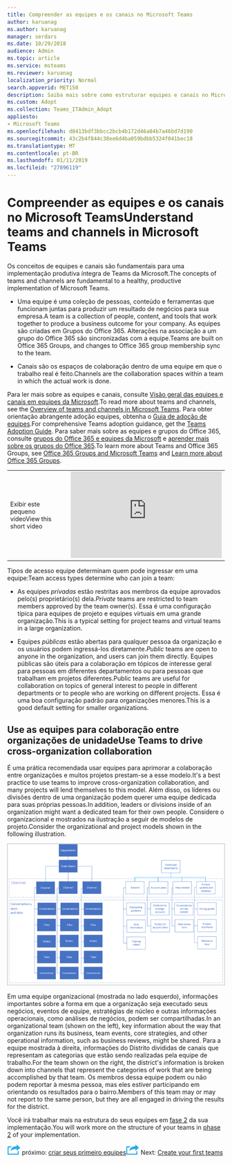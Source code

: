 ```yaml
---
title: Compreender as equipes e os canais no Microsoft Teams
author: karuanag
ms.author: karuanag
manager: serdars
ms.date: 10/29/2018
audience: Admin
ms.topic: article
ms.service: msteams
ms.reviewer: karuanag
localization_priority: Normal
search.appverid: MET150
description: Saiba mais sobre como estruturar equipes e canais no Microsoft Teams.
ms.custom: Adopt
ms.collection: Teams_ITAdmin_Adopt
appliesto:
- Microsoft Teams
ms.openlocfilehash: d8413bdf3bbcc2bcb4b172d46a84b7a46bd7d190
ms.sourcegitcommit: 43c2b4f844c38ee6d4ba059bdbb5324f041bec18
ms.translationtype: MT
ms.contentlocale: pt-BR
ms.lasthandoff: 01/11/2019
ms.locfileid: "27896119"
---
```

# <a name="understand-teams-and-channels-in-microsoft-teams"></a><span data-ttu-id="a92df-103">Compreender as equipes e os canais no Microsoft Teams</span><span class="sxs-lookup"><span data-stu-id="a92df-103">Understand teams and channels in Microsoft Teams</span></span>

<span data-ttu-id="a92df-104">Os conceitos de equipes e canais são fundamentais para uma implementação produtiva íntegra de Teams da Microsoft.</span><span class="sxs-lookup"><span data-stu-id="a92df-104">The concepts of teams and channels are fundamental to a healthy, productive implementation of Microsoft Teams.</span></span> 

- <span data-ttu-id="a92df-105">Uma equipe é uma coleção de pessoas, conteúdo e ferramentas que funcionam juntas para produzir um resultado de negócios para sua empresa.</span><span class="sxs-lookup"><span data-stu-id="a92df-105">A team is a collection of people, content, and tools that work together to produce a business outcome for your company.</span></span> <span data-ttu-id="a92df-106">As equipes são criadas em Grupos do Office 365. Alterações na associação a um grupo do Office 365 são sincronizadas com a equipe.</span><span class="sxs-lookup"><span data-stu-id="a92df-106">Teams are built on Office 365 Groups, and changes to Office 365 group membership sync to the team.</span></span> 

- <span data-ttu-id="a92df-107">Canais são os espaços de colaboração dentro de uma equipe em que o trabalho real é feito.</span><span class="sxs-lookup"><span data-stu-id="a92df-107">Channels are the collaboration spaces within a team in which the actual work is done.</span></span> 

<span data-ttu-id="a92df-108">Para ler mais sobre as equipes e canais, consulte [Visão geral das equipes e canais em equipes da Microsoft](teams-channels-overview.md).</span><span class="sxs-lookup"><span data-stu-id="a92df-108">To read more about teams and channels, see the [Overview of teams and channels in Microsoft Teams](teams-channels-overview.md).</span></span> <span data-ttu-id="a92df-109">Para obter orientação abrangente adoção equipes, obtenha o [Guia de adoção de equipes](https:aka.ms/teamstoolkit).</span><span class="sxs-lookup"><span data-stu-id="a92df-109">For comprehensive Teams adoption guidance, get the [Teams Adoption Guide](https:aka.ms/teamstoolkit).</span></span> <span data-ttu-id="a92df-110">Para saber mais sobre as equipes e grupos do Office 365, consulte [grupos do Office 365 e equipes da Microsoft](office-365-groups.md) e [aprender mais sobre os grupos do Office 365](https://support.office.com/article/Learn-about-Office-365-groups-b565caa1-5c40-40ef-9915-60fdb2d97fa2).</span><span class="sxs-lookup"><span data-stu-id="a92df-110">To learn more about Teams and Office 365 Groups, see [Office 365 Groups and Microsoft Teams](office-365-groups.md) and [Learn more about Office 365 Groups](https://support.office.com/article/Learn-about-Office-365-groups-b565caa1-5c40-40ef-9915-60fdb2d97fa2).</span></span>


|  |  |
|---------|---------|
| <span data-ttu-id="a92df-111">Exibir este pequeno vídeo</span><span class="sxs-lookup"><span data-stu-id="a92df-111">View this short video</span></span>   | <iframe width="350" height="200" src="https://www.youtube.com/embed/hjJWtoaRJeE" frameborder="0" allowfullscreen></iframe>   |



<span data-ttu-id="a92df-112">Tipos de acesso equipe determinam quem pode ingressar em uma equipe:</span><span class="sxs-lookup"><span data-stu-id="a92df-112">Team access types determine who can join a team:</span></span>

- <span data-ttu-id="a92df-113">As equipes *privadas* estão restritas aos membros da equipe aprovados pelo(s) proprietário(s) dela.</span><span class="sxs-lookup"><span data-stu-id="a92df-113">*Private* teams are restricted to team members approved by the team owner(s).</span></span> <span data-ttu-id="a92df-114">Essa é uma configuração típica para equipes de projeto e equipes virtuais em uma grande organização.</span><span class="sxs-lookup"><span data-stu-id="a92df-114">This is a typical setting for project teams and virtual teams in a large organization.</span></span>

- <span data-ttu-id="a92df-115">Equipes *públicas* estão abertas para qualquer pessoa da organização e os usuários podem ingressá-los diretamente.</span><span class="sxs-lookup"><span data-stu-id="a92df-115">*Public* teams are open to anyone in the organization, and users can join them directly.</span></span> <span data-ttu-id="a92df-116">Equipes públicas são úteis para a colaboração em tópicos de interesse geral para pessoas em diferentes departamentos ou para pessoas que trabalham em projetos diferentes.</span><span class="sxs-lookup"><span data-stu-id="a92df-116">Public teams are useful for collaboration on topics of general interest to people in different departments or to people who are working on different projects.</span></span> <span data-ttu-id="a92df-117">Essa é uma boa configuração padrão para organizações menores.</span><span class="sxs-lookup"><span data-stu-id="a92df-117">This is a good default setting for smaller organizations.</span></span>

## <a name="use-teams-to-drive-cross-organization-collaboration"></a><span data-ttu-id="a92df-118">Use as equipes para colaboração entre organizações de unidade</span><span class="sxs-lookup"><span data-stu-id="a92df-118">Use Teams to drive cross-organization collaboration</span></span>

<span data-ttu-id="a92df-119">É uma prática recomendada usar equipes para aprimorar a colaboração entre organizações e muitos projetos prestam-se a esse modelo.</span><span class="sxs-lookup"><span data-stu-id="a92df-119">It's a best practice to use teams to improve cross-organization collaboration, and many projects will lend themselves to this model.</span></span> <span data-ttu-id="a92df-120">Além disso, os líderes ou divisões dentro de uma organização podem querer uma equipe dedicada para suas próprias pessoas.</span><span class="sxs-lookup"><span data-stu-id="a92df-120">In addition, leaders or divisions inside of an organization might want a dedicated team for their own people.</span></span> <span data-ttu-id="a92df-121">Considere o organizacional e mostrados na ilustração a seguir de modelos de projeto.</span><span class="sxs-lookup"><span data-stu-id="a92df-121">Consider the organizational and project models shown in the following illustration.</span></span>

![Modelos de projeto e organização](media/teams-adoption-organization-project.png)

<span data-ttu-id="a92df-123">Em uma equipe organizacional (mostrada no lado esquerdo), informações importantes sobre a forma em que a organização seja executado seus negócios, eventos de equipe, estratégias de núcleo e outras informações operacionais, como análises de negócios, podem ser compartilhadas.</span><span class="sxs-lookup"><span data-stu-id="a92df-123">In an organizational team (shown on the left), key information about the way that organization runs its business, team events, core strategies, and other operational information, such as business reviews, might be shared.</span></span> <span data-ttu-id="a92df-124">Para a equipe mostrada à direita, informações do Distrito divididas de canais que representam as categorias que estão sendo realizadas pela equipe de trabalho.</span><span class="sxs-lookup"><span data-stu-id="a92df-124">For the team shown on the right, the district's information is broken down into channels that represent the categories of work that are being accomplished by that team.</span></span> <span data-ttu-id="a92df-125">Os membros dessa equipe podem ou não podem reportar à mesma pessoa, mas eles estiver participando em orientando os resultados para o bairro.</span><span class="sxs-lookup"><span data-stu-id="a92df-125">Members of this team may or may not report to the same person, but they are all engaged in driving the results for the district.</span></span>
  
<span data-ttu-id="a92df-126">Você irá trabalhar mais na estrutura do seus equipes em [fase 2](teams-adoption-phase2-experiment.md) da sua implementação.</span><span class="sxs-lookup"><span data-stu-id="a92df-126">You will work more on the structure of your teams in [phase 2](teams-adoption-phase2-experiment.md) of your implementation.</span></span>

<span data-ttu-id="a92df-127">![Ícone de etapas próximo](media/teams-adoption-next-icon.png) próximo: [criar seus primeiro equipes](teams-adoption-your-first-teams.md)</span><span class="sxs-lookup"><span data-stu-id="a92df-127">![Next Steps icon](media/teams-adoption-next-icon.png) Next: [Create your first teams](teams-adoption-your-first-teams.md)</span></span>